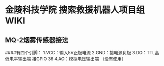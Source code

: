 # 金陵科技学院 搜索救援机器人项目组 WIKI



## MQ-2烟雾传感器接法

####有四个引脚：
1.VCC：输入5V正极电流
2.GND：接电源负极
3.DO：TTL高低电平输出端   接GPIO 36
4.AO：模拟电压输出端 （没有使用）
